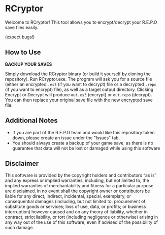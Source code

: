 # RCryptor
Welcome to RCryptor! This tool allows you to encrypt/decrypt your R.E.P.O save files easily.

(expect bugs!)

## How to Use
**BACKUP YOUR SAVES**

Simply download the RCryptor binary (or build it yourself by cloning the repository). Run RCryptor.exe. The program will ask you for a source file (either an encrypted `.es3` (if you want to decrypt) file or a decrypted `.repo` (if you want to encrypt) file), as well as a target output directory.
Clicking Encrypt or Decrypt will produce `out.es3` (encrypt) or `out.repo` (decrypt). You can then replace your original save file with the new encrypted save file.

## Additional Notes
- If you are part of the R.E.P.O team and would like this repository taken down, please create an issue under the "Issues" tab.
- You should always create a backup of your game save, as there is no guarantee that data will not be lost or damaged while using this software

## Disclaimer
This software is provided by the copyright holders and contributors “as is” and any express or implied warranties, including, but not limited to, the implied warranties of merchantability and fitness for a particular purpose are disclaimed. in no event shall the copyright owner or contributors be liable for any direct, indirect, incidental, special, exemplary, or consequential damages (including, but not limited to, procurement of substitute goods or services; loss of use, data, or profits; or business interruption) however caused and on any theory of liability, whether in contract, strict liability, or tort (including negligence or otherwise) arising in any way out of the use of this software, even if advised of the possibility of such damage.
